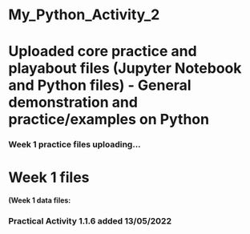 # My_Python_Activity_2
# Uploaded core practice and playabout files (Jupyter Notebook and Python files) - General demonstration and practice/examples on Python
### Week 1 practice files uploading...

# Week 1 files
#### (Week 1 data files:
### Practical Activity 1.1.6 added 13/05/2022
